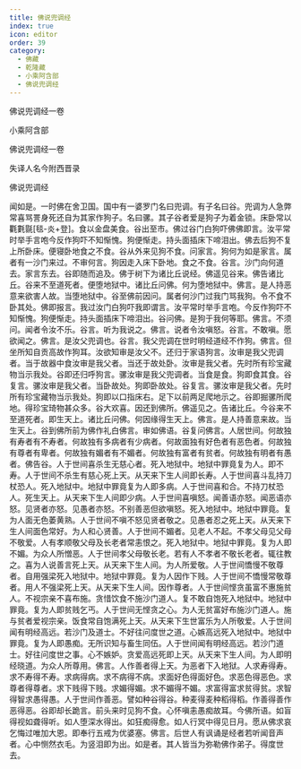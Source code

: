 ```yaml
---
title: 佛说兜调经
index: true
icon: editor
order: 39
category:
  - 佛藏
  - 乾隆藏
  - 小乘阿含部
  - 佛说兜调经
---
```


佛说兜调经一卷  

小乘阿含部  

佛说兜调经一卷  

失译人名今附西晋录  

佛说兜调经  

闻如是。一时佛在舍卫国。国中有一婆罗门名曰兜调。有子名曰谷。兜调为人急弊常喜骂詈身死还自为其家作狗子。名曰骡。其子谷者爱是狗子为着金锁。床卧常以氍氀毾[毯-炎+登]。食以金盘美食。谷出至市。佛过谷门白狗吓佛佛即言。汝平常时举手言咆今反作狗吓不知惭愧。狗便惭走。持头面插床下啼泪出。佛去后狗不复上所卧床。便寝卧地食之不食。谷从外来见狗不食。问家言。狗何为如是家言。属者有一沙门来过。不审何言。狗因走入床下卧地。食之不食。谷言。沙门向何道去。家言东去。谷即随而追及。佛于树下为诸比丘说经。佛遥见谷来。佛告诸比丘。谷来不至道死者。便堕地狱中。诸比丘问佛。何为堕地狱中。佛言。是人持恶意来欲害人故。当堕地狱中。谷至佛前因问。属者何沙门过我门骂我狗。令不食不卧其处。佛即报言。我过汝门白狗吓我即谓言。汝平常时举手言咆。今反作狗吓不知惭愧。狗便惭走。持头面插床下啼泪出。谷问佛。是狗于我何等耶。佛言。不须问。闻者令汝不乐。谷言。听为我说之。佛言。说者令汝嗔怒。谷言。不敢嗔。愿欲闻之。佛言。是汝父兜调也。谷言。我父兜调在世时明经道经不作狗。佛言。但坐所知自贡高故作狗耳。汝欲知审是汝父不。还归于家语狗言。汝审是我父兜调者。当于故器中食汝审是我父者。当还于故处卧。汝审是我父者。先时所有珍宝藏物当示我处。谷即还归呼狗言。骡汝审是我父兜调者。当食是食。狗即食其食。谷复言。骡汝审是我父者。当卧故处。狗即卧故处。谷复言。骡汝审是我父者。先时所有珍宝藏物当示我处。狗即以口指床右。足下以前两足爬地示之。谷即掘骡所爬地。得珍宝琦物甚众多。谷大欢喜。因还到佛所。佛遥见之。告诸比丘。今谷来不至道死者。即生天上。诸比丘问佛。何因缘得生天上。佛言。是人持善意来故。当生天上。谷到佛所前为佛作礼白佛言。审如佛语。谷复问佛言。人居世间。何故独有寿者有不寿者。何故独有多病者有少病者。何故面独有好色者有恶色者。何故独有尊者有卑者。何故独有媚者有不媚者。何故独有富者有贫者。何故独有明者有愚者。佛告谷。人于世间喜杀生无慈心者。死入地狱中。地狱中罪竟复为人。即不寿。人于世间不杀生有慈心死上天。从天来下生人间即长寿。人于世间喜斗乱持刀杖恐人。死入地狱中。地狱中罪竟复为人即多病。人于世间喜和合。不持刀杖恐人。死生天上。从天来下生人间即少病。人于世间喜嗔怒。闻善语亦怒。闻恶语亦怒。见贤者亦怒。见愚者亦怒。不别善恶但欲嗔怒。死入地狱中。地狱中罪竟。复为人面无色萎黄熟。人于世间不嗔不怒见贤者敬之。见愚者忍之死上天。从天来下生人间面色常好。为人和心贤善。人于世间不媚者。见老人不起。不孝父母见父母不敬爱。人有孝顺敬父母及长老者常恚恨之。死入地狱中。地狱中罪竟。复为人即不媚。为众人所憎恶。人于世间孝父母敬长老。若有人不孝者不敬长老者。辄往教之。喜为人说善言死上天。从天来下生人间。为人所爱敬。人于世间憍慢不敬尊者。自用强梁死入地狱中。地狱中罪竟。复为人因作下贱。人于世间不憍慢常敬尊者。用人不强梁死上天。从天来下生人间。因作尊者。人于世间悭贪虽富不惠施贫人。不视宗亲不喜布施。贪惜饮食不施沙门道人。复不敢自饱死入地狱中。地狱中罪竟。复为人即贫贱乞丐。人于世间无悭贪之心。为人无贫富好布施沙门道人。施与贫者爱视宗亲。饭食常自饱满死上天。从天来下生世富乐为人所敬爱。人于世间闻有明经高远。若沙门及道士。不好往问度世之道。心嫉高远死入地狱中。地狱中罪竟。复为人即愚痴。无所识知与畜生同伍。人于世间闻有明经高远。若沙门道士。好往问度世之事。心不嫉妒。贪爱高远死即上天。从天来下生人间。为人即明经晓道。为众人所尊用。佛言。人作善者得上天。为恶者下入地狱。人求寿得寿。求不寿得不寿。求病得病。求不病得不病。求面好色得面好色。求恶色得恶色。求尊者得尊者。求下贱得下贱。求媚得媚。求不媚得不媚。求富得富求贫得贫。求智得智求愚得愚。人于世间作善恶。譬如种谷得谷。种麦得麦种稻得稻。作善得善作恶得恶。谷即却长跪言。前头来时见狗不食。心怀嗔恚愚痴故耳。今佛所语。如盲得视如聋得听。如人堕深水得出。如狂痴得愈。如人行冥中得见日月。愿从佛求哀乞悔过唯加大恩。即奉行五戒为优婆塞。佛言。后世人有讽诵是经者若听闻音声者。心中恻然衣毛。为竖泪即为出。如是者。其人皆当为弥勒佛作弟子。得度世去。  

